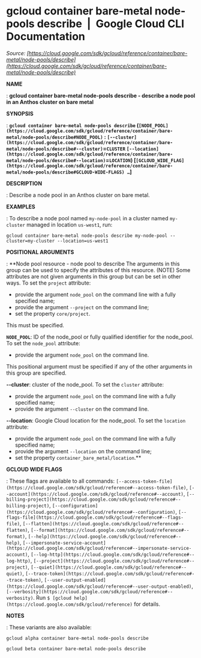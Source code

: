 # gcloud container bare-metal node-pools describe  |  Google Cloud CLI Documentation

*Source: [https://cloud.google.com/sdk/gcloud/reference/container/bare-metal/node-pools/describe](https://cloud.google.com/sdk/gcloud/reference/container/bare-metal/node-pools/describe)*

**NAME**

: **gcloud container bare-metal node-pools describe - describe a node pool in an Anthos cluster on bare metal**

**SYNOPSIS**

: **`gcloud container bare-metal node-pools describe` (`[NODE_POOL](https://cloud.google.com/sdk/gcloud/reference/container/bare-metal/node-pools/describe#NODE_POOL)` : `[--cluster](https://cloud.google.com/sdk/gcloud/reference/container/bare-metal/node-pools/describe#--cluster)`=`CLUSTER` `[--location](https://cloud.google.com/sdk/gcloud/reference/container/bare-metal/node-pools/describe#--location)`=`LOCATION`) [`[GCLOUD_WIDE_FLAG](https://cloud.google.com/sdk/gcloud/reference/container/bare-metal/node-pools/describe#GCLOUD-WIDE-FLAGS) …`]**

**DESCRIPTION**

: Describe a node pool in an Anthos cluster on bare metal.

**EXAMPLES**

: To describe a node pool named ``my-node-pool``
in a cluster named ``my-cluster`` managed in
location ``us-west1``, run:

```
gcloud container bare-metal node-pools describe my-node-pool --cluster=my-cluster --location=us-west1
```

**POSITIONAL ARGUMENTS**

: **Node pool resource - node pool to describe The arguments in this group can be
used to specify the attributes of this resource. (NOTE) Some attributes are not
given arguments in this group but can be set in other ways.
To set the `project` attribute:

- provide the argument `node_pool` on the command line with a fully
specified name;
- provide the argument `--project` on the command line;
- set the property `core/project`.

This must be specified.

**`NODE_POOL`**:
ID of the node_pool or fully qualified identifier for the node_pool.
To set the `node_pool` attribute:

- provide the argument `node_pool` on the command line.

This positional argument must be specified if any of the other arguments in this
group are specified.

**--cluster**:
cluster of the node_pool.
To set the `cluster` attribute:

- provide the argument `node_pool` on the command line with a fully
specified name;
- provide the argument `--cluster` on the command line.

**--location**:
Google Cloud location for the node_pool.
To set the `location` attribute:

- provide the argument `node_pool` on the command line with a fully
specified name;
- provide the argument `--location` on the command line;
- set the property `container_bare_metal/location`.**

**GCLOUD WIDE FLAGS**

: These flags are available to all commands: `[--access-token-file](https://cloud.google.com/sdk/gcloud/reference#--access-token-file)`,
`[--account](https://cloud.google.com/sdk/gcloud/reference#--account)`, `[--billing-project](https://cloud.google.com/sdk/gcloud/reference#--billing-project)`,
`[--configuration](https://cloud.google.com/sdk/gcloud/reference#--configuration)`,
`[--flags-file](https://cloud.google.com/sdk/gcloud/reference#--flags-file)`,
`[--flatten](https://cloud.google.com/sdk/gcloud/reference#--flatten)`, `[--format](https://cloud.google.com/sdk/gcloud/reference#--format)`, `[--help](https://cloud.google.com/sdk/gcloud/reference#--help)`, `[--impersonate-service-account](https://cloud.google.com/sdk/gcloud/reference#--impersonate-service-account)`,
`[--log-http](https://cloud.google.com/sdk/gcloud/reference#--log-http)`,
`[--project](https://cloud.google.com/sdk/gcloud/reference#--project)`, `[--quiet](https://cloud.google.com/sdk/gcloud/reference#--quiet)`, `[--trace-token](https://cloud.google.com/sdk/gcloud/reference#--trace-token)`, `[--user-output-enabled](https://cloud.google.com/sdk/gcloud/reference#--user-output-enabled)`,
`[--verbosity](https://cloud.google.com/sdk/gcloud/reference#--verbosity)`.
Run `$ [gcloud help](https://cloud.google.com/sdk/gcloud/reference)` for details.

**NOTES**

: These variants are also available:

```
gcloud alpha container bare-metal node-pools describe
```

```
gcloud beta container bare-metal node-pools describe
```